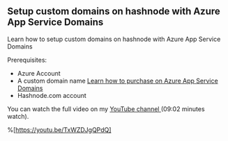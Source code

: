 ## Setup custom domains on hashnode with Azure App Service Domains

Learn how to setup custom domains on hashnode with Azure App Service Domains

Prerequisites:

- Azure Account
- A custom domain name  [Learn how to purchase on Azure App Service Domains](https://iroleh.com/buy-a-custom-domain-on-microsoft-azure-part1) 
- Hashnode.com account

You can watch the full video on my [YouTube channel ](https://youtu.be/TxWZDJgQPdQ)  (09:02  minutes watch).‌


%[https://youtu.be/TxWZDJgQPdQ]